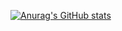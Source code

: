 [![Anurag's GitHub stats](https://github-readme-stats.vercel.app/api?username=luan-vilela)](https://github.com/anuraghazra/github-readme-stats)


<!--
**luan-vilela/luan-vilela** is a ✨ _special_ ✨ repository because its `README.md` (this file) appears on your GitHub profile.

Here are some ideas to get you started:

- 🔭 I’m currently working on ...
- 🌱 I’m currently learning ...
- 👯 I’m looking to collaborate on ...
- 🤔 I’m looking for help with ...
- 💬 Ask me about ...
- 📫 How to reach me: ...
- 😄 Pronouns: ...
- ⚡ Fun fact: ...
-->
